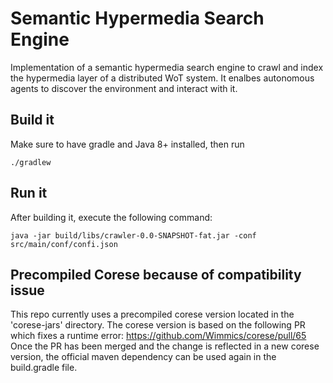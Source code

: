 # Semantic Hypermedia Search Engine

Implementation of a semantic hypermedia search engine to crawl and index the hypermedia layer of a distributed WoT system.
It enalbes autonomous agents to discover the environment and interact with it.

## Build it
Make sure to have gradle and Java 8+ installed, then run
~~~
./gradlew
~~~

## Run it
After building it, execute the following command:
~~~
java -jar build/libs/crawler-0.0-SNAPSHOT-fat.jar -conf src/main/conf/confi.json
~~~

## Precompiled Corese because of compatibility issue
This repo currently uses a precompiled corese version located in the 'corese-jars' directory.
The corese version is based on the following PR which fixes a runtime error:
https://github.com/Wimmics/corese/pull/65
Once the PR has been merged and the change is reflected in a new corese version, the official maven dependency can be used again in the build.gradle file.